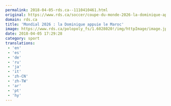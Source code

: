 ```yaml
---
permalink: 2018-04-05-rds.ca--1110410461.html
original: https://www.rds.ca/soccer/coupe-du-monde-2026-la-dominique-appuie-le-maroc-1.6028019?localLinksEnabled=false
domain: rds.ca
title: 'Mondial 2026 : la Dominique appuie le Maroc'
image: https://www.rds.ca/polopoly_fs/1.6028020!/img/httpImage/image.jpg_gen/derivatives/details-xhdpi/image.jpg
date: 2018-04-05 17:29:28
category: sport
translations: 
 - 'en'
 - 'es'
 - 'de'
 - 'ru'
 - 'ja'
 - 'it'
 - 'zh-CN'
 - 'zh-TW'
 - 'ar'
 - 'pt'
 - 'hy'
---
```


